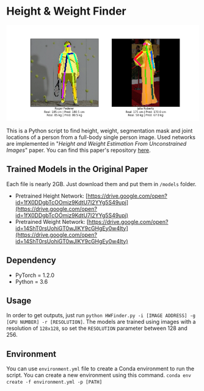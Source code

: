 # Height & Weight Finder

<p align="center"> 
<img src="./out.png">
</p>

This is a Python script to find height, weight, segmentation mask and joint locations of a person from a full-body single person image. Used networks are implemented in "_Height and Weight Estimation From Unconstrained Images_" paper. You can find this paper's repository [here](https://github.com/canaltinigne/DeepHeightWeight/).

## Trained Models in the Original Paper

Each file is nearly 2GB. Just download them and put them in `/models` folder.
- Pretrained Height Network: [https://drive.google.com/open?id=1fX0DDgbTcOOmiz9KdtU7I2YYg5S49upj](https://drive.google.com/open?id=1fX0DDgbTcOOmiz9KdtU7I2YYg5S49upj)
- Pretrained Weight Network: [https://drive.google.com/open?id=14ShT0rsUohiGT0wJlKY9cGHgEy0w4Ity](https://drive.google.com/open?id=14ShT0rsUohiGT0wJlKY9cGHgEy0w4Ity)

## Dependency
- PyTorch = 1.2.0
- Python = 3.6

## Usage

In order to get outputs, just run `python HWFinder.py -i [IMAGE ADDRESS] -g [GPU NUMBER] -r [RESOLUTION]`. The models are trained using images with a resolution of `128x128`, so set the `RESOLUTION` parameter between 128 and 256.

## Environment

You can use `environment.yml` file to create a Conda environment to run the script. You can create a new environment using this command. `conda env create -f environment.yml -p [PATH]`
